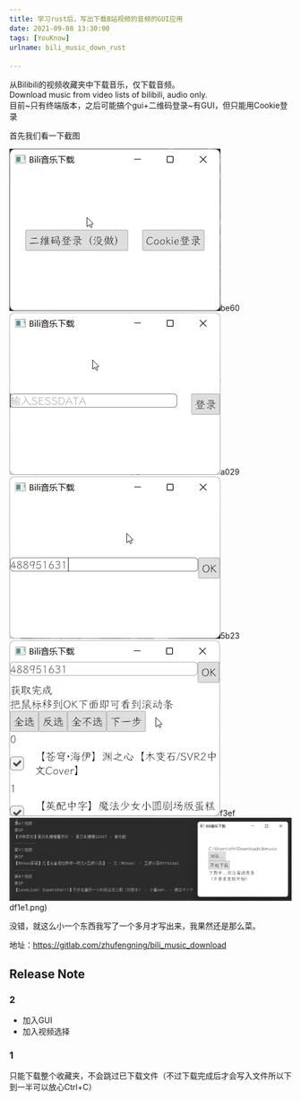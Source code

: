```yaml
---
title: 学习rust后，写出下载B站视频的音频的GUI应用
date: 2021-09-08 13:30:00
tags: [YouKnow]
urlname: bili_music_down_rust

---
```


从Bilibili的视频收藏夹中下载音乐，仅下载音频。  
Download music from video lists of bilibili, audio only.  
目前~只有终端版本，之后可能搞个gui+二维码登录~有GUI，但只能用Cookie登录  

首先我们看一下截图 

![截图1](../images/bili_music_down_rust/086be60c.png)be60![截图2](../images/bili_music_down_rust/127a029f.png)a029![截图3](../images/bili_music_down_rust/3405b239.png)5b23![截图4](../images/bili_music_down_rust/f46f3ef8.png)f3ef![截图5](../images/bili_music_down_rust/20cdf1e1.png)df1e1.png)

没错，就这么小一个东西我写了一个多月才写出来，我果然还是那么菜。  

地址：<https://gitlab.com/zhufengning/bili_music_download>

## Release Note  

### 2   

+ 加入GUI  
+ 加入视频选择  

### 1  

只能下载整个收藏夹，不会跳过已下载文件（不过下载完成后才会写入文件所以下到一半可以放心Ctrl+C）